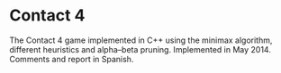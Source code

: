 # Contact 4
The Contact 4 game implemented in C++ using the minimax algorithm, different heuristics and alpha–beta pruning. Implemented in May 2014. Comments and report in Spanish.

